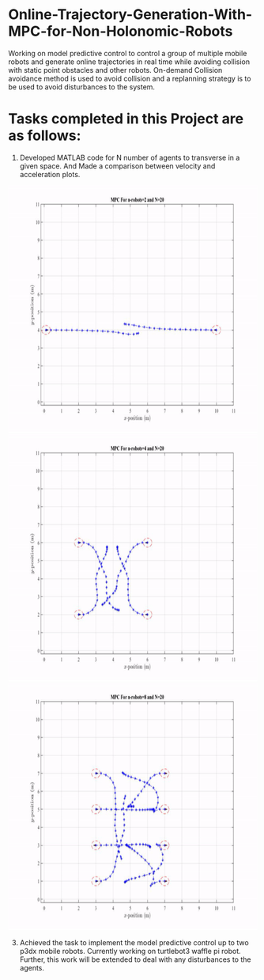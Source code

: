 # Online-Trajectory-Generation-With-MPC-for-Non-Holonomic-Robots
Working on model predictive control  to control a group of multiple mobile robots and generate online trajectories in real time while avoiding collision with static point obstacles and other robots. On-demand Collision avoidance method is used to avoid collision and a replanning strategy is to be used to avoid disturbances to the system.

# Tasks completed in this Project are as follows:
1. Developed MATLAB code for N number of agents to transverse in a given space. And Made a comparison between velocity and acceleration plots.
 

 <img src="images/animation_n_2_gif.gif" width="700" height="500">
 <img src="images/animation_n_4_gif.gif" width="700" height="500">
 <img src="images/animation_n_8_gif.gif" width="700" height="500">


3. Achieved the task to implement the model predictive control up to two p3dx mobile robots. Currently working on turtlebot3 waffle pi robot.
Further, this work will be extended to deal with any disturbances to the agents.
